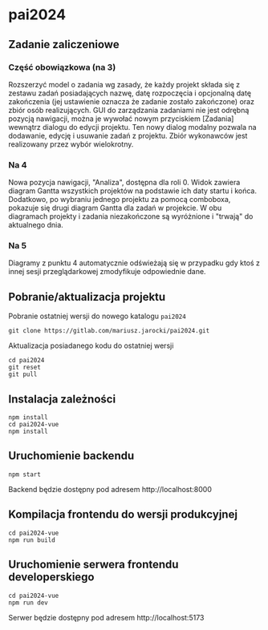 # pai2024

## Zadanie zaliczeniowe

### Część obowiązkowa (na 3)

Rozszerzyć model o zadania wg zasady, że każdy projekt składa się z zestawu zadań posiadających nazwę, datę rozpoczęcia i opcjonalną datę zakończenia (jej ustawienie oznacza że zadanie zostało zakończone) oraz zbiór osób realizujących. GUI do zarządzania zadaniami nie jest odrębną pozycją nawigacji, można je wywołać nowym przyciskiem [Zadania] wewnątrz dialogu do edycji projektu. Ten nowy dialog modalny pozwala na dodawanie, edycję i usuwanie zadań z projektu. Zbiór wykonawców jest realizowany przez wybór wielokrotny.

### Na 4

Nowa pozycja nawigacji, "Analiza", dostępna dla roli 0. Widok zawiera diagram Gantta wszystkich projektów na podstawie ich daty startu i końca. Dodatkowo, po wybraniu jednego projektu za pomocą comboboxa, pokazuje się drugi diagram Gantta dla zadań w projekcie. W obu diagramach projekty i zadania niezakończone są wyróżnione i "trwają" do aktualnego dnia.

### Na 5

Diagramy z punktu 4 automatycznie odświeżają się w przypadku gdy ktoś z innej sesji przeglądarkowej zmodyfikuje odpowiednie dane.

## Pobranie/aktualizacja projektu

Pobranie ostatniej wersji do nowego katalogu `pai2024`

```
git clone https://gitlab.com/mariusz.jarocki/pai2024.git
```

Aktualizacja posiadanego kodu do ostatniej wersji

```
cd pai2024
git reset
git pull
```

## Instalacja zależności

```
npm install
cd pai2024-vue
npm install
```

## Uruchomienie backendu

```
npm start
```

Backend będzie dostępny pod adresem http://localhost:8000

## Kompilacja frontendu do wersji produkcyjnej

```
cd pai2024-vue
npm run build
```

## Uruchomienie serwera frontendu developerskiego

```
cd pai2024-vue
npm run dev
```

Serwer będzie dostępny pod adresem http://localhost:5173

